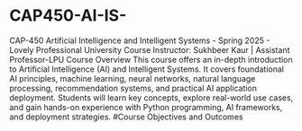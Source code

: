 # CAP450-AI-IS-
CAP-450 Artificial Intelligence and Intelligent Systems - Spring 2025 - Lovely Professional University
Course Instructor: Sukhbeer Kaur | Assistant Professor-LPU
Course Overview
This course offers an in-depth introduction to Artificial Intelligence (AI) and Intelligent Systems. It covers foundational AI principles, machine learning, neural networks, natural language processing, recommendation systems, and practical AI application deployment. Students will learn key concepts, explore real-world use cases, and gain hands-on experience with Python programming, AI frameworks, and deployment strategies.
#Course Objectives and Outcomes
